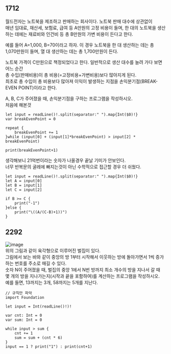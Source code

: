 ## 1712
월드전자는 노트북을 제조하고 판매하는 회사이다. 노트북 판매 대수에 상관없이   
매년 임대료, 재산세, 보험료, 급여 등 A만원의 고정 비용이 들며, 한 대의 노트북을 생산하는 데에는 재료비와 인건비 등 총 B만원의 가변 비용이 든다고 한다.   
   
예를 들어 A=1,000, B=70이라고 하자. 이 경우 노트북을 한 대 생산하는 데는 총 1,070만원이 들며, 열 대 생산하는 데는 총 1,700만원이 든다.   

노트북 가격이 C만원으로 책정되었다고 한다. 일반적으로 생산 대수를 늘려 가다 보면 어느 순간   
총 수입(판매비용)이 총 비용(=고정비용+가변비용)보다 많아지게 된다.   
최초로 총 수입이 총 비용보다 많아져 이익이 발생하는 지점을 손익분기점(BREAK-EVEN POINT)이라고 한다.   
   
A, B, C가 주어졌을 때, 손익분기점을 구하는 프로그램을 작성하시오.   
처음에 해본것   
```
let input = readLine()!.split(separator:" ").map{Int($0)!}
var breakEvenPoint = 0

repeat {
    breakEvenPoint += 1
}while (input[0] + (input[1]*breakEvenPoint) > input[2] * breakEvenPoint)

print(breakEvenPoint+1)
```
생각해보니 21억번이라는 숫자가 나올경우 끝날 기미가 안보인다.   
너무 반복문의 굴레에 빠지는것이 아닌 수학적으로 접근할 경우 더 쉬웠다.   
```
let input = readLine()!.split(separator:" ").map{Int($0)!}
let A = input[0]
let B = input[1]
let C = input[2]

if B >= C {
    print("-1")
}else {
    print("\((A/(C-B)+1))")
}
```
## 2292
![image](https://user-images.githubusercontent.com/60501045/208901460-5145c513-7d1d-428d-8538-82fb5bab3eb3.png)   
위의 그림과 같이 육각형으로 이루어진 벌집이 있다.   
그림에서 보는 바와 같이 중앙의 방 1부터 시작해서 이웃하는 방에 돌아가면서 1씩 증가하는 번호를 주소로 매길 수 있다.   
숫자 N이 주어졌을 때, 벌집의 중앙 1에서 N번 방까지 최소 개수의 방을 지나서 갈 때   
몇 개의 방을 지나가는지(시작과 끝을 포함하여)를 계산하는 프로그램을 작성하시오.   
예를 들면, 13까지는 3개, 58까지는 5개를 지난다.   
```
// 규칙만 파악
import Foundation

let input = Int(readLine()!)!

var cnt: Int = 0
var sum: Int = 0

while input > sum {
    cnt += 1
    sum = sum + (cnt * 6)
}
input == 1 ? print("1") : print(cnt+1)
```
